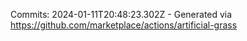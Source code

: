 Commits: 2024-01-11T20:48:23.302Z - Generated via https://github.com/marketplace/actions/artificial-grass
<br>
